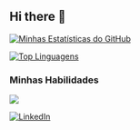 ## Hi there 👋

[![Minhas Estatísticas do GitHub](https://github-readme-stats.vercel.app/api?username=ViniciusAngelo&show_icons=true&theme=radical)](https://github.com/anuraghazra/github-readme-stats)

[![Top Linguagens](https://github-readme-stats.vercel.app/api/top-langs/?username=ViniciusAngelo&layout=compact&theme=radical)](https://github.com/anuraghazra/github-readme-stats)

### Minhas Habilidades

<p align="left">
  <img src="https://skillicons.dev/icons?i=html,css,js,react,nodejs,python,docker" />
</p>

[![LinkedIn](https://img.shields.io/badge/LinkedIn-0077B5?style=for-the-badge&logo=linkedin&logoColor=white)](https://www.linkedin.com/in/viniciusgangelo/)


